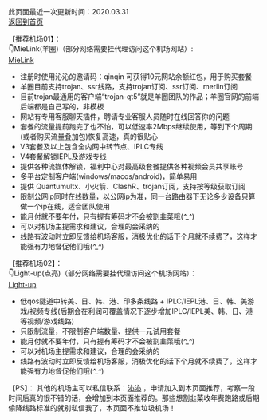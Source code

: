 此页面最近一次更新时间：2020.03.31              
[返回到首页](https://passwallopenwrt.github.io/website/)              
 
【推荐机场01】：              
👇MieLink(羊圈)（部分网络需要挂代理访问这个机场网站）:         
[MieLink](http://rakuten-co-jp.club/register?aff=qinqin)              
* 注册时使用沁沁的邀请码：qinqin 可获得10元网站余额红包，用于购买套餐    
* 羊圈目前支持trojan、ssr线路，支持trojan订阅、ssr订阅、merlin订阅            
* 目前trojan最通用的客户端“trojan-qt5”就是羊圈团队的作品；羊圈官网的前端后端都是自己写的，非模板                 
* 网站有专用客服聊天插件，聘请专业客服人员随时在线回答你的问题             
* 套餐的流量提前跑完了也不怕，可以低速率2Mbps继续使用，等到下个周期(或者购买流量叠加包)恢复高速，真的很贴心                  
* V3套餐及以上包含全内网中转节点、IPLC专线            
* V4套餐解锁IEPL及游戏专线             
* 提供各种流媒体解锁，福利中心对最高级套餐提供各种视频会员共享账号              
* 多平台定制客户端(windows/macos/android)，简单易用                
* 提供 Quantumultx、小火箭、ClashR、trojan订阅，支持按等级获取订阅                      
* 限制公网ip同时在线数量，以公网ip为准，同一台路由器下无论多少设备只算做一个ip在线，适合团队使用           
* 能月付就不要年付，只有握有筹码才不会被割韭菜哦(*^_^*)                 
* 可以对机场主提需求和建议，合理的会采纳的        
* 线路有波动时立即反馈给机场客服，消极优化的话下个月就不续费了，这样才能强有力地督促他们哦(*^_^*)              

【推荐机场02】：     
👇Light-up(点亮)（部分网络需要挂代理访问这个机场网站）：        
[Light-up](https://light-up.cc/auth/register?code=DusH)                               
* 低qos隧道中转美、日、韩、港、印多条线路 + IPLC/IEPL港、日、韩、美游戏/视频专线(后期会在利润可覆盖情况下逐步增加IPLC/IEPL美、韩、日、港等视频/游戏线路)                      
* 只限制流量，不限制客户端数量、提供一元试用套餐             
* 能月付就不要年付，只有握有筹码才不会被割韭菜哦(*^_^*)                 
* 可以对机场主提需求和建议，合理的会采纳的        
* 线路有波动时立即反馈给机场客服，消极优化的话下个月就不续费了，这样才能强有力地督促他们哦(*^_^*)            

【PS】：
其他的机场主可以私信联系：[沁沁](https://t.me/wefuxkgfw) ，申请加入到本页面推荐，考察一段时间后真的很不错的话，会增加到本页面推荐的。那些想割韭菜收年费跑路或后期偷降线路标准的就别私信我了，本页面不推垃圾机场！             




